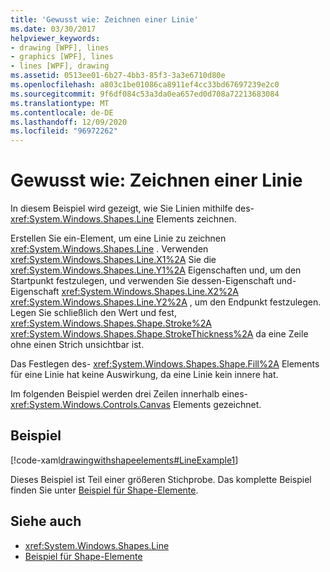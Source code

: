 ```yaml
---
title: 'Gewusst wie: Zeichnen einer Linie'
ms.date: 03/30/2017
helpviewer_keywords:
- drawing [WPF], lines
- graphics [WPF], lines
- lines [WPF], drawing
ms.assetid: 0513ee01-6b27-4bb3-85f3-3a3e6710d80e
ms.openlocfilehash: a803c1be01086ca8911ef4cc33bd67697239e2c0
ms.sourcegitcommit: 9f6df084c53a3da0ea657ed0d708a72213683084
ms.translationtype: MT
ms.contentlocale: de-DE
ms.lasthandoff: 12/09/2020
ms.locfileid: "96972262"
---
```

# <a name="how-to-draw-a-line"></a>Gewusst wie: Zeichnen einer Linie
In diesem Beispiel wird gezeigt, wie Sie Linien mithilfe des- <xref:System.Windows.Shapes.Line> Elements zeichnen.  
  
 Erstellen Sie ein-Element, um eine Linie zu zeichnen <xref:System.Windows.Shapes.Line> . Verwenden <xref:System.Windows.Shapes.Line.X1%2A> Sie die <xref:System.Windows.Shapes.Line.Y1%2A> Eigenschaften und, um den Startpunkt festzulegen, und verwenden Sie dessen-Eigenschaft und-Eigenschaft <xref:System.Windows.Shapes.Line.X2%2A> <xref:System.Windows.Shapes.Line.Y2%2A> , um den Endpunkt festzulegen. Legen Sie schließlich den Wert und fest, <xref:System.Windows.Shapes.Shape.Stroke%2A> <xref:System.Windows.Shapes.Shape.StrokeThickness%2A> da eine Zeile ohne einen Strich unsichtbar ist.  
  
 Das Festlegen des- <xref:System.Windows.Shapes.Shape.Fill%2A> Elements für eine Linie hat keine Auswirkung, da eine Linie kein innere hat.  
  
 Im folgenden Beispiel werden drei Zeilen innerhalb eines- <xref:System.Windows.Controls.Canvas> Elements gezeichnet.  
  
## <a name="example"></a>Beispiel  
 [!code-xaml[drawingwithshapeelements#LineExample1](~/samples/snippets/csharp/VS_Snippets_Wpf/DrawingWithShapeElements/CS/lineexample.xaml#lineexample1)]  
  
 Dieses Beispiel ist Teil einer größeren Stichprobe. Das komplette Beispiel finden Sie unter [Beispiel für Shape-Elemente](https://github.com/Microsoft/WPF-Samples/tree/master/Graphics/ShapeElements).  
  
## <a name="see-also"></a>Siehe auch

- <xref:System.Windows.Shapes.Line>
- [Beispiel für Shape-Elemente](https://github.com/Microsoft/WPF-Samples/tree/master/Graphics/ShapeElements)
